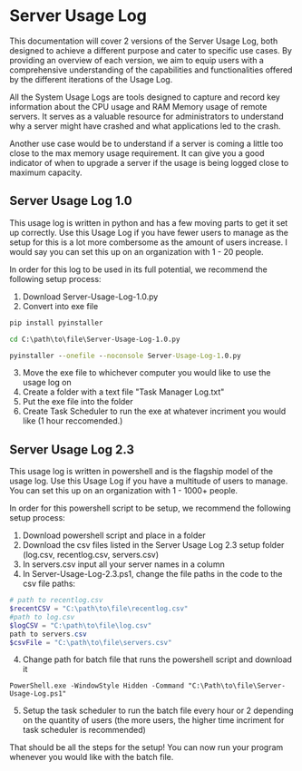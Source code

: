# Server Usage Log
This documentation will cover 2 versions of the Server Usage Log, both designed to achieve a different purpose and cater to specific use cases. By providing an overview of each version, we aim to equip users with a comprehensive understanding of the capabilities and functionalities offered by the different iterations of the Usage Log.

All the System Usage Logs are tools designed to capture and record key information about the CPU usage and RAM Memory usage of remote servers. It serves as a valuable resource for administrators to understand why a server might have crashed and what applications led to the crash.

Another use case would be to understand if a server is coming a little too close to the max memory usage requirement. It can give you a good indicator of when to upgrade a server if the usage is being logged close to maximum capacity.

## Server Usage Log 1.0
This usage log is written in python and has a few moving parts to get it set up correctly. Use this Usage Log if you have fewer users to manage as the setup for this is a lot more combersome as the amount of users increase. I would say you can set this up on an organization with 1 - 20 people. 

In order for this log to be used in its full potential, we recommend the following setup process:
1. Download Server-Usage-Log-1.0.py
2. Convert into exe file

```cmd
pip install pyinstaller

cd C:\path\to\file\Server-Usage-Log-1.0.py

pyinstaller --onefile --noconsole Server-Usage-Log-1.0.py
```

3. Move the exe file to whichever computer you would like to use the usage log on
4. Create a folder with a text file "Task Manager Log.txt"
5. Put the exe file into the folder
6. Create Task Scheduler to run the exe at whatever incriment you would like (1 hour reccomended.)


## Server Usage Log 2.3
This usage log is written in powershell and is the flagship model of the usage log. Use this Usage Log if you have a multitude of users to manage. You can set this up on an organization with 1 - 1000+ people. 

In order for this powershell script to be setup, we recommend the following setup process: 
1. Download powershell script and place in a folder
2. Download the csv files listed in the Server Usage Log 2.3 setup folder (log.csv, recentlog.csv, servers.csv)
3. In servers.csv input all your server names in a column
4. In Server-Usage-Log-2.3.ps1, change the file paths in the code to the csv file paths:

```powershell
# path to recentlog.csv
$recentCSV = "C:\path\to\file\recentlog.csv"
#path to log.csv
$logCSV = "C:\path\to\file\log.csv"
path to servers.csv
$csvFile = "C:\path\to\file\servers.csv"
```

4. Change path for batch file that runs the powershell script and download it
   
```batch
PowerShell.exe -WindowStyle Hidden -Command "C:\Path\to\file\Server-Usage-Log.ps1"
```

5. Setup the task scheduler to run the batch file every hour or 2 depending on the quantity of users (the more users, the higher time incriment for task scheduler is recommended)

That should be all the steps for the setup! You can now run your program whenever you would like with the batch file.
